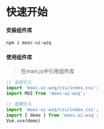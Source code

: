 # 快速开始

#### 安装组件库

```bash
npm i mooc-ui-wzq
```

#### 使用组件库
>在main.js中引用组件库
```javascript
// 全部引入
import 'mooc-ui-wzq/css/index.css';
import MUI from 'mooc-ui-wzq';

// 按需引入
import 'mooc-ui-wzq/css/index.css';
import { demo } from 'mooc-ui-wzq';
Vue.use(demo)
```
